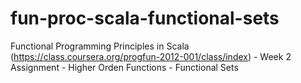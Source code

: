 fun-proc-scala-functional-sets
==============================

Functional Programming Principles in Scala (https://class.coursera.org/progfun-2012-001/class/index) - Week 2 Assignment - Higher Orden Functions - Functional Sets